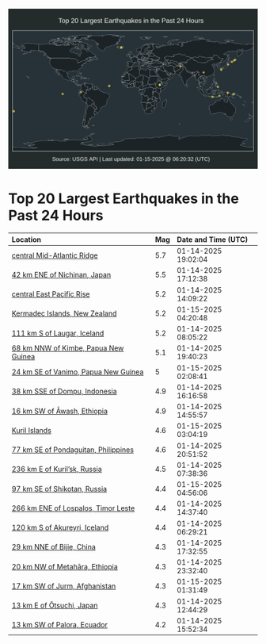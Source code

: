 ![Map](./map.png)

# Top 20 Largest Earthquakes in the Past 24 Hours

| Location | Mag | Date and Time (UTC) |
|:---|:---|:---|
| [central Mid-Atlantic Ridge](https://earthquake.usgs.gov/earthquakes/eventpage/us6000pjym) | 5.7 | 01-14-2025 19:02:04 |
| [42 km ENE of Nichinan, Japan](https://earthquake.usgs.gov/earthquakes/eventpage/us6000pjxl) | 5.5 | 01-14-2025 17:12:38 |
| [central East Pacific Rise](https://earthquake.usgs.gov/earthquakes/eventpage/us6000pjx0) | 5.2 | 01-14-2025 14:09:22 |
| [Kermadec Islands, New Zealand](https://earthquake.usgs.gov/earthquakes/eventpage/us6000pk2k) | 5.2 | 01-15-2025 04:20:48 |
| [111 km S of Laugar, Iceland](https://earthquake.usgs.gov/earthquakes/eventpage/us6000pjw8) | 5.2 | 01-14-2025 08:05:22 |
| [68 km NNW of Kimbe, Papua New Guinea](https://earthquake.usgs.gov/earthquakes/eventpage/us6000pjz0) | 5.1 | 01-14-2025 19:40:23 |
| [24 km SE of Vanimo, Papua New Guinea](https://earthquake.usgs.gov/earthquakes/eventpage/us6000pk28) | 5 | 01-15-2025 02:08:41 |
| [38 km SSE of Dompu, Indonesia](https://earthquake.usgs.gov/earthquakes/eventpage/us6000pjxh) | 4.9 | 01-14-2025 16:16:58 |
| [16 km SW of Āwash, Ethiopia](https://earthquake.usgs.gov/earthquakes/eventpage/us6000pjx5) | 4.9 | 01-14-2025 14:55:57 |
| [Kuril Islands](https://earthquake.usgs.gov/earthquakes/eventpage/us6000pk2c) | 4.6 | 01-15-2025 03:04:19 |
| [77 km SE of Pondaguitan, Philippines](https://earthquake.usgs.gov/earthquakes/eventpage/us6000pk0k) | 4.6 | 01-14-2025 20:51:52 |
| [236 km E of Kuril’sk, Russia](https://earthquake.usgs.gov/earthquakes/eventpage/us6000pjw5) | 4.5 | 01-14-2025 07:38:36 |
| [97 km SE of Shikotan, Russia](https://earthquake.usgs.gov/earthquakes/eventpage/us6000pk2s) | 4.4 | 01-15-2025 04:56:06 |
| [266 km ENE of Lospalos, Timor Leste](https://earthquake.usgs.gov/earthquakes/eventpage/us6000pjx3) | 4.4 | 01-14-2025 14:37:40 |
| [120 km S of Akureyri, Iceland](https://earthquake.usgs.gov/earthquakes/eventpage/us6000pjvv) | 4.4 | 01-14-2025 06:29:21 |
| [29 km NNE of Bijie, China](https://earthquake.usgs.gov/earthquakes/eventpage/us6000pjxx) | 4.3 | 01-14-2025 17:32:55 |
| [20 km NW of Metahāra, Ethiopia](https://earthquake.usgs.gov/earthquakes/eventpage/us6000pk1q) | 4.3 | 01-14-2025 23:32:40 |
| [17 km SW of Jurm, Afghanistan](https://earthquake.usgs.gov/earthquakes/eventpage/us6000pk23) | 4.3 | 01-15-2025 01:31:49 |
| [13 km E of Ōtsuchi, Japan](https://earthquake.usgs.gov/earthquakes/eventpage/us6000pjwr) | 4.3 | 01-14-2025 12:44:29 |
| [13 km SW of Palora, Ecuador](https://earthquake.usgs.gov/earthquakes/eventpage/us6000pjxc) | 4.2 | 01-14-2025 15:52:34 |
